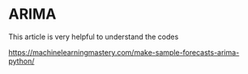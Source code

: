 # ARIMA

This article is very helpful to understand the codes

https://machinelearningmastery.com/make-sample-forecasts-arima-python/

